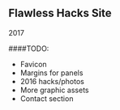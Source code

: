 ## Flawless Hacks Site
2017

####TODO:
* Favicon
* Margins for panels
* 2016 hacks/photos
* More graphic assets
* Contact section
